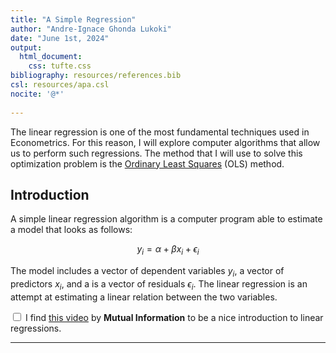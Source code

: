 ```yaml
---
title: "A Simple Regression"
author: "Andre-Ignace Ghonda Lukoki"
date: "June 1st, 2024"
output:
  html_document:
    css: tufte.css
bibliography: resources/references.bib
csl: resources/apa.csl
nocite: '@*'
  
---
```

<link rel = "stylesheet" href = "tufte.css" >


<div class = "description">

The linear regression is one of the most fundamental techniques used in Econometrics. For this reason, I will explore computer algorithms that allow us to perform such regressions. The method that I will use to solve this optimization problem is the [Ordinary Least Squares](https://en.wikipedia.org/wiki/Ordinary_least_squares) (OLS) method.

</div>

## Introduction

A simple linear regression algorithm is a computer program able to estimate a model that looks as follows:

$$
\tag{1}
y_{i} = \alpha + \beta x_{i} + \epsilon_{i}
$$

The model includes a vector of dependent variables $y_{i}$, a vector of predictors $x_{i}$, and a is a vector of residuals $\epsilon_{i}$. The linear regression is an attempt at estimating a linear relation between the two variables. 
<label for="sn-linear"
       class="margin-toggle sidenote-number"> </label> 
       
<input type="checkbox"
       id="sn-linear"
       class="margin-toggle"/>
<span class="sidenote">
I find [this video](https://youtu.be/YIfANKRmEu4?si=RVnUKshFZ6eB_iYD) by **Mutual Information** to be a nice introduction to linear regressions.
</span>




---